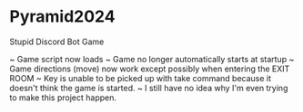 # Pyramid2024
Stupid Discord Bot Game

~ Game script now loads
~ Game no longer automatically starts at startup
~ Game directions (move) now work except possibly when entering the EXIT ROOM
~ Key is unable to be picked up with take command because it doesn't think the game is started.
~ I still have no idea why I'm even trying to make this project happen.
